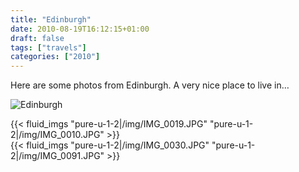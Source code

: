 ```yaml
---
title: "Edinburgh"
date: 2010-08-19T16:12:15+01:00
draft: false
tags: ["travels"]
categories: ["2010"]
---
```


Here are some photos from Edinburgh. A very nice place to live in…

<!--more-->

![Edinburgh](/img/IMG_0027.JPG)

{{< fluid_imgs
  "pure-u-1-2|/img/IMG_0019.JPG"
  "pure-u-1-2|/img/IMG_0010.JPG" >}}
<br>
{{< fluid_imgs
  "pure-u-1-2|/img/IMG_0030.JPG"
  "pure-u-1-2|/img/IMG_0091.JPG" >}}

